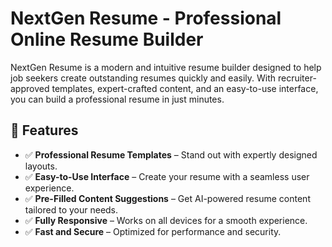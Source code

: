 # NextGen Resume - Professional Online Resume Builder  

NextGen Resume is a modern and intuitive resume builder designed to help job seekers create outstanding resumes quickly and easily. With recruiter-approved templates, expert-crafted content, and an easy-to-use interface, you can build a professional resume in just minutes.

## 🚀 Features  
- ✅ **Professional Resume Templates** – Stand out with expertly designed layouts.  
- ✅ **Easy-to-Use Interface** – Create your resume with a seamless user experience.  
- ✅ **Pre-Filled Content Suggestions** – Get AI-powered resume content tailored to your needs.  
- ✅ **Fully Responsive** – Works on all devices for a smooth experience.  
- ✅ **Fast and Secure** – Optimized for performance and security.  
